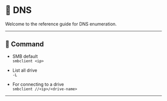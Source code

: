 # 🌸 DNS

Welcome to the reference guide for DNS enumeration.

---

## 🍕 Command

- SMB default\
`smbclient <ip>`

- List all drive\
`-L`

- For connecting to a drive\
`smbclient //<ip>/<drive-name>`

---

